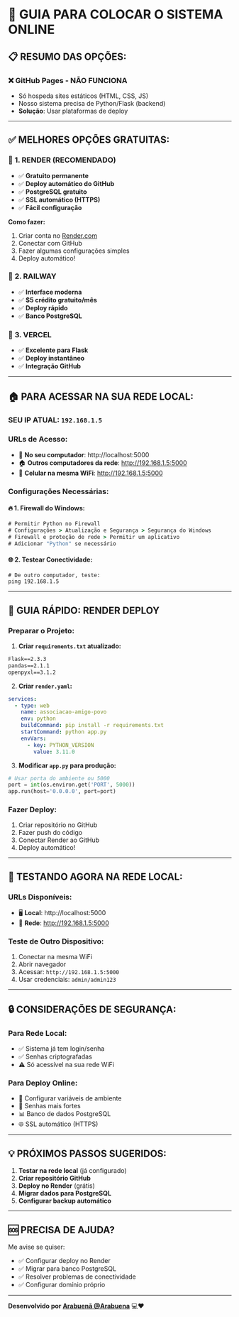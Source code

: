 # 🚀 GUIA PARA COLOCAR O SISTEMA ONLINE

## 📋 **RESUMO DAS OPÇÕES:**

### ❌ **GitHub Pages - NÃO FUNCIONA**
- Só hospeda sites estáticos (HTML, CSS, JS)
- Nosso sistema precisa de Python/Flask (backend)
- **Solução**: Usar plataformas de deploy

---

## ✅ **MELHORES OPÇÕES GRATUITAS:**

### 🥇 **1. RENDER (RECOMENDADO)**
- ✅ **Gratuito permanente**
- ✅ **Deploy automático do GitHub**
- ✅ **PostgreSQL gratuito**
- ✅ **SSL automático (HTTPS)**
- ✅ **Fácil configuração**

**Como fazer:**
1. Criar conta no [Render.com](https://render.com)
2. Conectar com GitHub
3. Fazer algumas configurações simples
4. Deploy automático!

### 🥈 **2. RAILWAY**
- ✅ **Interface moderna**
- ✅ **$5 crédito gratuito/mês**
- ✅ **Deploy rápido**
- ✅ **Banco PostgreSQL**

### 🥉 **3. VERCEL**
- ✅ **Excelente para Flask**
- ✅ **Deploy instantâneo**
- ✅ **Integração GitHub**

---

## 🏠 **PARA ACESSAR NA SUA REDE LOCAL:**

### **SEU IP ATUAL:** `192.168.1.5`

### **URLs de Acesso:**
- 📱 **No seu computador**: http://localhost:5000
- 🏠 **Outros computadores da rede**: http://192.168.1.5:5000
- 📱 **Celular na mesma WiFi**: http://192.168.1.5:5000

### **Configurações Necessárias:**

#### 🔥 **1. Firewall do Windows:**
```cmd
# Permitir Python no Firewall
# Configurações > Atualização e Segurança > Segurança do Windows
# Firewall e proteção de rede > Permitir um aplicativo
# Adicionar "Python" se necessário
```

#### 🌐 **2. Testear Conectividade:**
```cmd
# De outro computador, teste:
ping 192.168.1.5
```

---

## 🚀 **GUIA RÁPIDO: RENDER DEPLOY**

### **Preparar o Projeto:**

1. **Criar `requirements.txt` atualizado:**
```txt
Flask==2.3.3
pandas==2.1.1
openpyxl==3.1.2
```

2. **Criar `render.yaml`:**
```yaml
services:
  - type: web
    name: associacao-amigo-povo
    env: python
    buildCommand: pip install -r requirements.txt
    startCommand: python app.py
    envVars:
      - key: PYTHON_VERSION
        value: 3.11.0
```

3. **Modificar `app.py` para produção:**
```python
# Usar porta do ambiente ou 5000
port = int(os.environ.get('PORT', 5000))
app.run(host='0.0.0.0', port=port)
```

### **Fazer Deploy:**
1. Criar repositório no GitHub
2. Fazer push do código
3. Conectar Render ao GitHub
4. Deploy automático!

---

## 📱 **TESTANDO AGORA NA REDE LOCAL:**

### **URLs Disponíveis:**
- 🖥️ **Local**: http://localhost:5000
- 📱 **Rede**: http://192.168.1.5:5000

### **Teste de Outro Dispositivo:**
1. Conectar na mesma WiFi
2. Abrir navegador
3. Acessar: `http://192.168.1.5:5000`
4. Usar credenciais: `admin/admin123`

---

## 🔒 **CONSIDERAÇÕES DE SEGURANÇA:**

### **Para Rede Local:**
- ✅ Sistema já tem login/senha
- ✅ Senhas criptografadas
- ⚠️ Só acessível na sua rede WiFi

### **Para Deploy Online:**
- 🔧 Configurar variáveis de ambiente
- 🔐 Senhas mais fortes
- 📊 Banco de dados PostgreSQL
- 🌐 SSL automático (HTTPS)

---

## 💡 **PRÓXIMOS PASSOS SUGERIDOS:**

1. **Testar na rede local** (já configurado)
2. **Criar repositório GitHub**
3. **Deploy no Render** (grátis)
4. **Migrar dados para PostgreSQL**
5. **Configurar backup automático**

---

## 🆘 **PRECISA DE AJUDA?**

Me avise se quiser:
- ✅ Configurar deploy no Render
- ✅ Migrar para banco PostgreSQL  
- ✅ Resolver problemas de conectividade
- ✅ Configurar domínio próprio

---

**Desenvolvido por [Arabuenã @Arabuena](https://github.com/Arabuena)** 💻❤️
